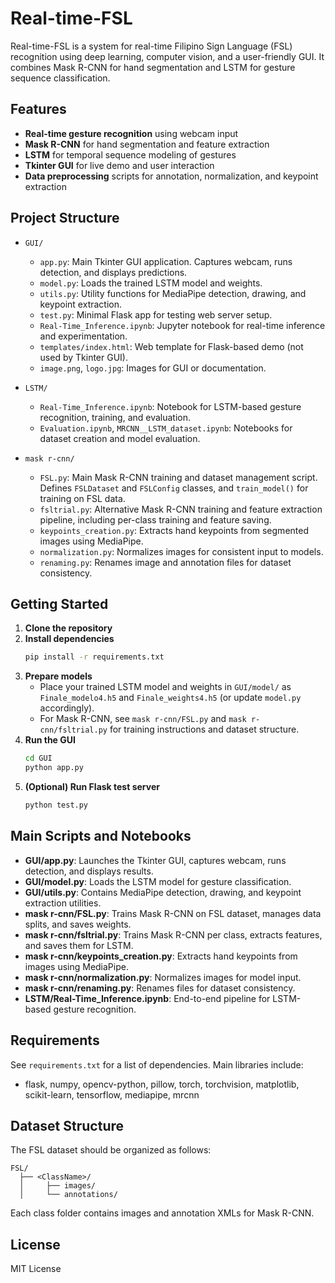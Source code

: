 
# Real-time-FSL

Real-time-FSL is a system for real-time Filipino Sign Language (FSL) recognition using deep learning, computer vision, and a user-friendly GUI. It combines Mask R-CNN for hand segmentation and LSTM for gesture sequence classification.

## Features
- **Real-time gesture recognition** using webcam input
- **Mask R-CNN** for hand segmentation and feature extraction
- **LSTM** for temporal sequence modeling of gestures
- **Tkinter GUI** for live demo and user interaction
- **Data preprocessing** scripts for annotation, normalization, and keypoint extraction

## Project Structure

- `GUI/`
  - `app.py`: Main Tkinter GUI application. Captures webcam, runs detection, and displays predictions.
  - `model.py`: Loads the trained LSTM model and weights.
  - `utils.py`: Utility functions for MediaPipe detection, drawing, and keypoint extraction.
  - `test.py`: Minimal Flask app for testing web server setup.
  - `Real-Time_Inference.ipynb`: Jupyter notebook for real-time inference and experimentation.
  - `templates/index.html`: Web template for Flask-based demo (not used by Tkinter GUI).
  - `image.png`, `logo.jpg`: Images for GUI or documentation.

- `LSTM/`
  - `Real-Time_Inference.ipynb`: Notebook for LSTM-based gesture recognition, training, and evaluation.
  - `Evaluation.ipynb`, `MRCNN__LSTM_dataset.ipynb`: Notebooks for dataset creation and model evaluation.

- `mask r-cnn/`
  - `FSL.py`: Main Mask R-CNN training and dataset management script. Defines `FSLDataset` and `FSLConfig` classes, and `train_model()` for training on FSL data.
  - `fsltrial.py`: Alternative Mask R-CNN training and feature extraction pipeline, including per-class training and feature saving.
  - `keypoints_creation.py`: Extracts hand keypoints from segmented images using MediaPipe.
  - `normalization.py`: Normalizes images for consistent input to models.
  - `renaming.py`: Renames image and annotation files for dataset consistency.

## Getting Started

1. **Clone the repository**
2. **Install dependencies**
   ```bash
   pip install -r requirements.txt
   ```
3. **Prepare models**
   - Place your trained LSTM model and weights in `GUI/model/` as `Finale_modelo4.h5` and `Finale_weights4.h5` (or update `model.py` accordingly).
   - For Mask R-CNN, see `mask r-cnn/FSL.py` and `mask r-cnn/fsltrial.py` for training instructions and dataset structure.
4. **Run the GUI**
   ```bash
   cd GUI
   python app.py
   ```
5. **(Optional) Run Flask test server**
   ```bash
   python test.py
   ```

## Main Scripts and Notebooks

- **GUI/app.py**: Launches the Tkinter GUI, captures webcam, runs detection, and displays results.
- **GUI/model.py**: Loads the LSTM model for gesture classification.
- **GUI/utils.py**: Contains MediaPipe detection, drawing, and keypoint extraction utilities.
- **mask r-cnn/FSL.py**: Trains Mask R-CNN on FSL dataset, manages data splits, and saves weights.
- **mask r-cnn/fsltrial.py**: Trains Mask R-CNN per class, extracts features, and saves them for LSTM.
- **mask r-cnn/keypoints_creation.py**: Extracts hand keypoints from images using MediaPipe.
- **mask r-cnn/normalization.py**: Normalizes images for model input.
- **mask r-cnn/renaming.py**: Renames files for dataset consistency.
- **LSTM/Real-Time_Inference.ipynb**: End-to-end pipeline for LSTM-based gesture recognition.

## Requirements
See `requirements.txt` for a list of dependencies. Main libraries include:
- flask, numpy, opencv-python, pillow, torch, torchvision, matplotlib, scikit-learn, tensorflow, mediapipe, mrcnn

## Dataset Structure
The FSL dataset should be organized as follows:
```
FSL/
  ├── <ClassName>/
  │     ├── images/
  │     └── annotations/
```
Each class folder contains images and annotation XMLs for Mask R-CNN.

## License
MIT License
